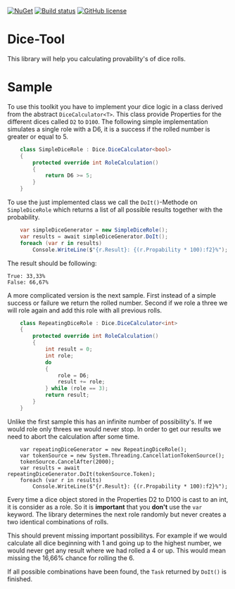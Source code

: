 [![NuGet](https://img.shields.io/nuget/v/DiceTool.svg?style=flat-square)](https://www.nuget.org/packages/DiceTool/)
[![Build status](https://ci.appveyor.com/api/projects/status/0x4c9eocnkkn7ki7?svg=true)](https://ci.appveyor.com/project/LokiMidgard/dice-tool)
[![GitHub license](https://img.shields.io/github/license/LokiMidgard/Dice-Tool.svg?style=flat-squar)](https://tldrlegal.com/license/mit-license#summary)

# Dice-Tool

This library will help you calculating provability's of dice rolls.

# Sample

To use this toolkit you have to implement your dice logic in a class derived from the abstract
```DiceCalculator<T>```. This class provide Properties for the different dices called ```D2```
to ```D100```. The following simple implementation simulates a single role with a D6, it is a
success if the rolled number is greater or equal to 5.

```c#
    class SimpleDiceRole : Dice.DiceCalculator<bool>
    {
        protected override int RoleCalculation()
        {
            return D6 >= 5;
        }
    }
```

To use the just implemented class we call the ```DoIt()```-Methode on ```SimpleDiceRole``` which returns a
list of all possible results together with the probability.

```c#
	var simpleDiceGenerator = new SimpleDiceRole();
	var results = await simpleDiceGenerator.DoIt();
	foreach (var r in results)
		Console.WriteLine($"{r.Result}: {(r.Propability * 100):f2}%");
```
The result should be following:
```
True: 33,33%
False: 66,67%
```

A more complicated version is the next sample. First instead of a simple success or failure we return the
rolled number. Second if we role a three we will role again and add this role with all previous rolls.

```c#
    class RepeatingDiceRole : Dice.DiceCalculator<int>
    {
        protected override int RoleCalculation()
        {
            int result = 0;
            int role;
            do
            {
                role = D6;
                result += role;
            } while (role == 3);
            return result;
        }
    }
```
Unlike the first sample this has an infinite number of possibility's. If we would role only threes we would never
stop. In order to get our results we need to abort the calculation after some time.
```
	var repeatingDiceGenerator = new RepeatingDiceRole();
	var tokenSource = new System.Threading.CancellationTokenSource();
	tokenSource.CancelAfter(2000);
	var results = await repeatingDiceGenerator.DoIt(tokenSource.Token);
	foreach (var r in results)
		Console.WriteLine($"{r.Result}: {(r.Propability * 100):f2}%");
```
Every time a dice object stored in the Properties D2 to D100 is cast to an int, it is consider as a role.
So it is **important** that you **don't** use the ```var``` keyword.
The library determines the next role randomly but never creates a two identical combinations of rolls. 

This should prevent missing important possibilitys. For example if we would calculate all dice beginning
with 1 and going up to the highest number, we would never get any result where we had rolled a 4 or up.
This would mean missing the 16,66% chance for rolling the 6.

If all possible combinations have been found, the ```Task``` returned by ```DoIt()``` is finished.